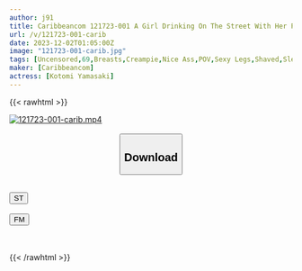 ```yaml
---
author: j91
title: Caribbeancom 121723-001 A Girl Drinking On The Street With Her Panties Fully Visible Kotomi Yamasaki
url: /v/121723-001-carib
date: 2023-12-02T01:05:00Z
image: "121723-001-carib.jpg"
tags: [Uncensored,69,Breasts,Creampie,Nice Ass,POV,Sexy Legs,Shaved,Slender ]
maker: [Caribbeancom]
actress: [Kotomi Yamasaki]
---
```



{{< rawhtml >}}

<div class="video" data-videoid="B71brdbzoGhyzww">
    <a href="javascript:;">
        <img src="/v/121723-001-carib/121723-001-carib.jpg" width="WIDTH" height="HEIGHT" alt="121723-001-carib.mp4" loading="lazy">
    </a>
</div>

<script type="text/javascript" src="https://j91.asia/asset/on-demand-st.js"></script>

<br>
  <link rel="stylesheet" href="https://j91.asia/asset/bs5.css">
  
  <center>
  <button class="btn btn-primary" type="button" data-bs-toggle="collapse" data-bs-target=".multi-collapse" aria-expanded="false" aria-controls="multiCollapseExample1 multiCollapseExample2"><h2>Download</h2></button></center>
</p>
<div class="row">
  <div class="col">
    <div class="collapse multi-collapse" id="multiCollapseExample1">
      <div class="card card-body">
	      	      <br>
<div class="buttons">  
<a href="https://streamtape.to/v/B71brdbzoGhyzww" target="_blank"><button class="btn-hover color-3"><i class="fa fa-download"></i> ST</button></a></div>
    </div>
  </div>
</div>
  <div class="col">
    <div class="collapse multi-collapse" id="multiCollapseExample2">
      <div class="card card-body">
	      <br>
<div class="buttons">
    <a href="https://filemoon.sx/d/jxwcd88dfh3p" target="_blank"><button class="btn-hover color-8"><i class="fa fa-download"></i> FM</button></a></div>
<br><br>
      </div>
    </div>
  </div>
</div>

{{< /rawhtml >}}